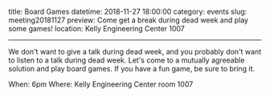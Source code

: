 title: Board Games
datetime: 2018-11-27 18:00:00
category: events
slug: meeting20181127
preview: Come get a break during dead week and play some games!
location: Kelly Engineering Center 1007

---

We don't want to give a talk during dead week, and  you probably don't want to listen to a talk during dead week. Let's come to a mutually agreeable solution and play board games. If you have a fun game, be sure to bring it. 

When: 6pm
Where: Kelly Engineering Center room 1007
